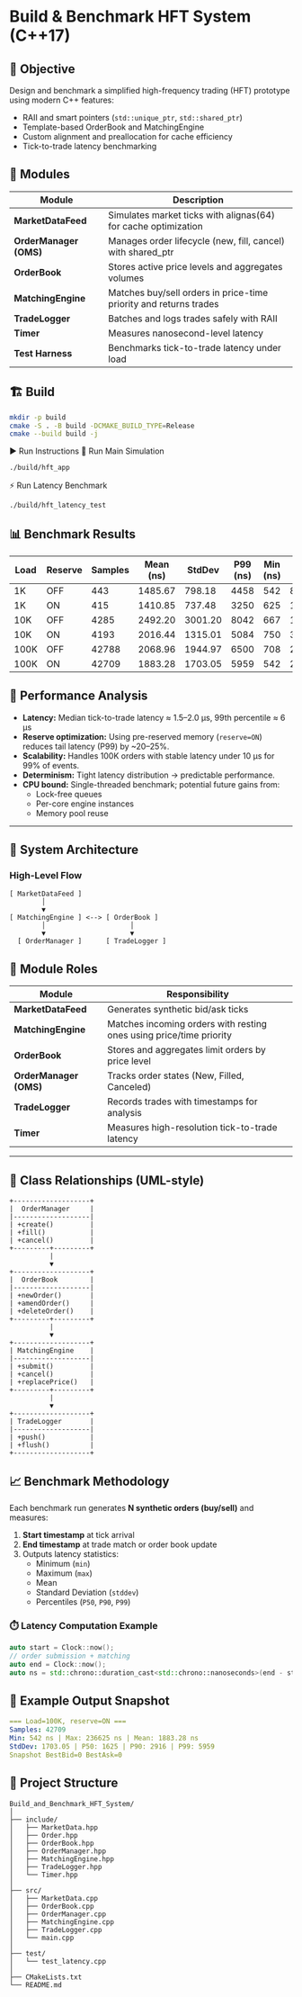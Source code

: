 # Build & Benchmark HFT System (C++17)

## 🎯 Objective
Design and benchmark a simplified high-frequency trading (HFT) prototype using modern C++ features:
- RAII and smart pointers (`std::unique_ptr`, `std::shared_ptr`)
- Template-based OrderBook and MatchingEngine
- Custom alignment and preallocation for cache efficiency
- Tick-to-trade latency benchmarking

## 🧩 Modules
| Module | Description |
|---------|-------------|
| **MarketDataFeed** | Simulates market ticks with alignas(64) for cache optimization |
| **OrderManager (OMS)** | Manages order lifecycle (new, fill, cancel) with shared_ptr |
| **OrderBook** | Stores active price levels and aggregates volumes |
| **MatchingEngine** | Matches buy/sell orders in price-time priority and returns trades |
| **TradeLogger** | Batches and logs trades safely with RAII |
| **Timer** | Measures nanosecond-level latency |
| **Test Harness** | Benchmarks tick-to-trade latency under load |

## 🏗️ Build
```bash
mkdir -p build
cmake -S . -B build -DCMAKE_BUILD_TYPE=Release
cmake --build build -j
```

▶️ Run Instructions
🏃 Run Main Simulation
```bash
./build/hft_app
```

⚡ Run Latency Benchmark
```bash
./build/hft_latency_test
```

## 📊 Benchmark Results

| Load | Reserve | Samples | Mean (ns) | StdDev | P99 (ns) | Min (ns) | Max (ns) |
|------|---------|---------|-----------|--------|----------|----------|----------|
| 1K   | OFF     | 443     | 1485.67   | 798.18 | 4458     | 542      | 8792     |
| 1K   | ON      | 415     | 1410.85   | 737.48 | 3250     | 625      | 10333    |
| 10K  | OFF     | 4285    | 2492.20   | 3001.20| 8042     | 667      | 111958   |
| 10K  | ON      | 4193    | 2016.44   | 1315.01| 5084     | 750      | 32667    |
| 100K | OFF     | 42788   | 2068.96   | 1944.97| 6500     | 708      | 243250   |
| 100K | ON      | 42709   | 1883.28   | 1703.05| 5959     | 542      | 236625   |


## 🧪 Performance Analysis

- **Latency:** Median tick-to-trade latency ≈ 1.5–2.0 µs, 99th percentile ≈ 6 µs  
- **Reserve optimization:** Using pre-reserved memory (`reserve=ON`) reduces tail latency (P99) by ~20–25%.  
- **Scalability:** Handles 100K orders with stable latency under 10 µs for 99% of events.  
- **Determinism:** Tight latency distribution → predictable performance.  
- **CPU bound:** Single-threaded benchmark; potential future gains from:
  - Lock-free queues  
  - Per-core engine instances  
  - Memory pool reuse  

---

## 🧩 System Architecture

### High-Level Flow

```text
[ MarketDataFeed ]
        │
        ▼
[ MatchingEngine ] <--> [ OrderBook ]
        │                     │
        ▼                     ▼
  [ OrderManager ]      [ TradeLogger ]
```

## 🧩 Module Roles

| Module | Responsibility |
|---------|----------------|
| **MarketDataFeed** | Generates synthetic bid/ask ticks |
| **MatchingEngine** | Matches incoming orders with resting ones using price/time priority |
| **OrderBook** | Stores and aggregates limit orders by price level |
| **OrderManager (OMS)** | Tracks order states (New, Filled, Canceled) |
| **TradeLogger** | Records trades with timestamps for analysis |
| **Timer** | Measures high-resolution tick-to-trade latency |

---

## 🧮 Class Relationships (UML-style)

```text
+-------------------+
|  OrderManager     |
|-------------------|
| +create()         |
| +fill()           |
| +cancel()         |
+---------+---------+
          |
          ▼
+-------------------+
|  OrderBook        |
|-------------------|
| +newOrder()       |
| +amendOrder()     |
| +deleteOrder()    |
+---------+---------+
          |
          ▼
+-------------------+
| MatchingEngine    |
|-------------------|
| +submit()         |
| +cancel()         |
| +replacePrice()   |
+---------+---------+
          |
          ▼
+-------------------+
| TradeLogger       |
|-------------------|
| +push()           |
| +flush()          |
+-------------------+
```

## 📈 Benchmark Methodology

Each benchmark run generates **N synthetic orders (buy/sell)** and measures:

1. **Start timestamp** at tick arrival  
2. **End timestamp** at trade match or order book update  
3. Outputs latency statistics:
   - Minimum (`min`)
   - Maximum (`max`)
   - Mean
   - Standard Deviation (`stddev`)
   - Percentiles (`P50`, `P90`, `P99`)

### ⏱️ Latency Computation Example

```cpp
auto start = Clock::now();
// order submission + matching
auto end = Clock::now();
auto ns = std::chrono::duration_cast<std::chrono::nanoseconds>(end - start).count();
```

## 🧮 Example Output Snapshot
```yaml
=== Load=100K, reserve=ON ===
Samples: 42709
Min: 542 ns | Max: 236625 ns | Mean: 1883.28 ns
StdDev: 1703.05 | P50: 1625 | P90: 2916 | P99: 5959
Snapshot BestBid=0 BestAsk=0
```

## 🧱 Project Structure
```text
Build_and_Benchmark_HFT_System/
│
├── include/
│   ├── MarketData.hpp
│   ├── Order.hpp
│   ├── OrderBook.hpp
│   ├── OrderManager.hpp
│   ├── MatchingEngine.hpp
│   ├── TradeLogger.hpp
│   └── Timer.hpp
│
├── src/
│   ├── MarketData.cpp
│   ├── OrderBook.cpp
│   ├── OrderManager.cpp
│   ├── MatchingEngine.cpp
│   ├── TradeLogger.cpp
│   └── main.cpp
│
├── test/
│   └── test_latency.cpp
│
├── CMakeLists.txt
└── README.md
```

